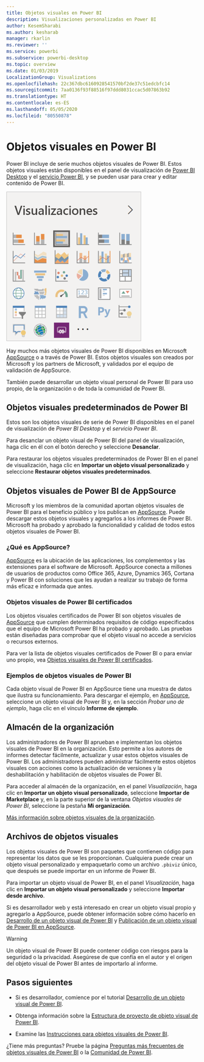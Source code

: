 ```yaml
---
title: Objetos visuales en Power BI
description: Visualizaciones personalizadas en Power BI
author: KesemSharabi
ms.author: kesharab
manager: rkarlin
ms.reviewer: ''
ms.service: powerbi
ms.subservice: powerbi-desktop
ms.topic: overview
ms.date: 01/03/2019
LocalizationGroup: Visualizations
ms.openlocfilehash: 22c367dbc6160928541570bf2de37c51edcbfc14
ms.sourcegitcommit: 7aa0136f93f88516f97ddd8031ccac5d07863b92
ms.translationtype: HT
ms.contentlocale: es-ES
ms.lasthandoff: 05/05/2020
ms.locfileid: "80550878"
---
```

# <a name="visuals-in-power-bi"></a>Objetos visuales en Power BI

Power BI incluye de serie muchos objetos visuales de Power BI. Estos objetos visuales están disponibles en el panel de visualización de [Power BI Desktop](https://powerbi.microsoft.com/desktop/) y el [servicio Power BI](https://app.powerbi.com), y se pueden usar para crear y editar contenido de Power BI.

![visualizaciones](media/power-bi-custom-visuals/power-bi-visualizations.png)

Hay muchos más objetos visuales de Power BI disponibles en Microsoft [AppSource](https://nam06.safelinks.protection.outlook.com/?url=https%3A%2F%2Fappsource.microsoft.com%2Fen-us%2Fmarketplace%2Fapps%3Fpage%3D1%26product%3Dpower-bi-visuals&data=02%7C01%7CKesem.Sharabi%40microsoft.com%7C6d9286afacb3468d4cde08d740b76694%7C72f988bf86f141af91ab2d7cd011db47%7C1%7C0%7C637049028749147718&sdata=igWm0e1vXdgGcbyvngQBrHQVAkahPnxPC1ZhUPntGI8%3D&reserved=0) o a través de Power BI. Estos objetos visuales son creados por Microsoft y los partners de Microsoft, y validados por el equipo de validación de AppSource.

También puede desarrollar un objeto visual personal de Power BI para uso propio, de la organización o de toda la comunidad de Power BI.

## <a name="default-power-bi-visuals"></a>Objetos visuales predeterminados de Power BI

Estos son los objetos visuales de serie de Power BI disponibles en el panel de visualización de *Power BI Desktop* y el *servicio Power BI*.

Para desanclar un objeto visual de Power BI del panel de visualización, haga clic en él con el botón derecho y seleccione **Desanclar**.

Para restaurar los objetos visuales predeterminados de Power BI en el panel de visualización, haga clic en **Importar un objeto visual personalizado** y seleccione **Restaurar objetos visuales predeterminados**. 

## <a name="appsource-power-bi-visuals"></a>Objetos visuales de Power BI de AppSource

Microsoft y los miembros de la comunidad aportan objetos visuales de Power BI para el beneficio público y los publican en [AppSource](https://appsource.microsoft.com/marketplace/apps?product=power-bi-visuals). Puede descargar estos objetos visuales y agregarlos a los informes de Power BI. Microsoft ha probado y aprobado la funcionalidad y calidad de todos estos objetos visuales de Power BI.

### <a name="what-is-appsource"></a>¿Qué es AppSource?

[AppSource](https://appsource.microsoft.com/marketplace/apps?product=power-bi-visuals) es la ubicación de las aplicaciones, los complementos y las extensiones para el software de Microsoft. AppSource conecta a millones de usuarios de productos como Office 365, Azure, Dynamics 365, Cortana y Power BI con soluciones que les ayudan a realizar su trabajo de forma más eficaz e informada que antes.

### <a name="certified-power-bi-visuals"></a>Objetos visuales de Power BI certificados

Los objetos visuales certificados de Power BI son objetos visuales de [AppSource](https://nam06.safelinks.protection.outlook.com/?url=https%3A%2F%2Fappsource.microsoft.com%2Fen-us%2Fmarketplace%2Fapps%3Fpage%3D1%26product%3Dpower-bi-visuals&data=02%7C01%7CKesem.Sharabi%40microsoft.com%7C6d9286afacb3468d4cde08d740b76694%7C72f988bf86f141af91ab2d7cd011db47%7C1%7C0%7C637049028749147718&sdata=igWm0e1vXdgGcbyvngQBrHQVAkahPnxPC1ZhUPntGI8%3D&reserved=0) que cumplen determinados requisitos de código especificados que el equipo de Microsoft Power BI ha probado y aprobado. Las pruebas están diseñadas para comprobar que el objeto visual no accede a servicios o recursos externos.

Para ver la lista de objetos visuales certificados de Power BI o para enviar uno propio, vea [Objetos visuales de Power BI certificados](power-bi-custom-visuals-certified.md).

### <a name="samples-for-power-bi-visuals"></a>Ejemplos de objetos visuales de Power BI

Cada objeto visual de Power BI en AppSource tiene una muestra de datos que ilustra su funcionamiento. Para descargar el ejemplo, en [AppSource](https://nam06.safelinks.protection.outlook.com/?url=https%3A%2F%2Fappsource.microsoft.com%2Fen-us%2Fmarketplace%2Fapps%3Fpage%3D1%26product%3Dpower-bi-visuals&data=02%7C01%7CKesem.Sharabi%40microsoft.com%7C6d9286afacb3468d4cde08d740b76694%7C72f988bf86f141af91ab2d7cd011db47%7C1%7C0%7C637049028749147718&sdata=igWm0e1vXdgGcbyvngQBrHQVAkahPnxPC1ZhUPntGI8%3D&reserved=0), seleccione un objeto visual de Power BI y, en la sección *Probar uno de ejemplo*, haga clic en el vínculo **Informe de ejemplo**.

## <a name="organizational-store"></a>Almacén de la organización

Los administradores de Power BI aprueban e implementan los objetos visuales de Power BI en la organización. Esto permite a los autores de informes detectar fácilmente, actualizar y usar estos objetos visuales de Power BI. Los administradores pueden administrar fácilmente estos objetos visuales con acciones como la actualización de versiones y la deshabilitación y habilitación de objetos visuales de Power BI.

Para acceder al almacén de la organización, en el panel *Visualización*, haga clic en **Importar un objeto visual personalizado**, seleccione **Importar de Marketplace** y, en la parte superior de la ventana *Objetos visuales de Power BI*, seleccione la pestaña **Mi organización**.

[Más información sobre objetos visuales de la organización](power-bi-custom-visuals-organization.md).

## <a name="visual-files"></a>Archivos de objetos visuales

Los objetos visuales de Power BI son paquetes que contienen código para representar los datos que se les proporcionan. Cualquiera puede crear un objeto visual personalizado y empaquetarlo como un archivo `.pbiviz` único, que después se puede importar en un informe de Power BI.

Para importar un objeto visual de Power BI, en el panel *Visualización*, haga clic en **Importar un objeto visual personalizado** y seleccione **Importar desde archivo**.

Si es desarrollador web y está interesado en crear un objeto visual propio y agregarlo a AppSource, puede obtener información sobre cómo hacerlo en [Desarrollo de un objeto visual de Power BI](custom-visual-develop-tutorial.md) y [Publicación de un objeto visual de Power BI en AppSource](office-store.md).

> [!WARNING]
> Un objeto visual de Power BI puede contener código con riesgos para la seguridad o la privacidad. Asegúrese de que confía en el autor y el origen del objeto visual de Power BI antes de importarlo al informe.

## <a name="next-steps"></a>Pasos siguientes

* Si es desarrollador, comience por el tutorial [Desarrollo de un objeto visual de Power BI](custom-visual-develop-tutorial.md).

* Obtenga información sobre la [Estructura de proyecto de objeto visual de Power BI](visual-project-structure.md).

* Examine las [Instrucciones para objetos visuales de Power BI](guidelines-powerbi-visuals.md).

¿Tiene más preguntas? Pruebe la página [Preguntas más frecuentes de objetos visuales de Power BI](power-bi-custom-visuals-faq.md) o la [Comunidad de Power BI](https://community.powerbi.com/).